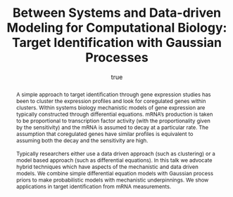 ---
abstract: "A simple approach to target identification through gene expression studies
  has been to cluster the expression profiles and look for coregulated genes within
  clusters. Within systems biology mechanistic models of gene expression are typically
  constructed through differential equations. mRNA\u2019s production is taken to be
  proportional to transcription factor activity (with the proportionality given by
  the sensitivity) and the mRNA is assumed to decay at a particular rate. The assumption
  that coregulated genes have similar profiles is equivalent to assuming both the
  decay and the sensitivity are high.\\\n\\\nTypically researchers either use a data
  driven approach (such as clustering) or a model based approach (such as differential
  equations). In this talk we advocate hybrid techniques which have aspects of the
  mechanistic and data driven models. We combine simple differential equation models
  with Gaussian process priors to make probabilistic models with mechanistic underpinnings.
  We show applications in target identification from mRNA measurements."
author:
- family: Lawrence
  given: Neil D.
  gscholar: r3SJcvoAAAAJ
  institute: University of Sheffield
  twitter: lawrennd
  url: http://inverseprobability.com
categories:
- Lawrence-abcd11
day: '10'
errata: []
extras: []
key: Lawrence-abcd11
layout: talk
linkpdf: ftp://ftp.dcs.shef.ac.uk/home/neil/ode_abcd11.pdf
month: 9
mp3: ftp://ftp.dcs.shef.ac.uk/home/neil/110910_ode_abcd11.mp3
published: 2011-09-10
section: pre
title: 'Between Systems and Data-driven Modeling for Computational Biology: Target
  Identification with <span>Gaussian</span> Processes'
venue: ABCD2011, Ravenna, Italy
year: '2011'
---